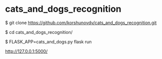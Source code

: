 # cats_and_dogs_recognition

$ git clone https://github.com/korshunovdv/cats_and_dogs_recognition.git

$ cd cats_and_dogs_recognition/

$ FLASK_APP=cats_and_dogs.py flask run

http://127.0.0.1:5000/
